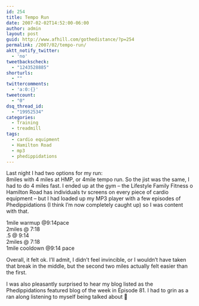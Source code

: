 ```yaml
---
id: 254
title: Tempo Run
date: 2007-02-02T14:52:00-06:00
author: admin
layout: post
guid: http://www.afhill.com/gothedistance/?p=254
permalink: /2007/02/tempo-run/
aktt_notify_twitter:
  - 'no'
tweetbackscheck:
  - "1243528885"
shorturls:
  - ""
twittercomments:
  - 'a:0:{}'
tweetcount:
  - "0"
dsq_thread_id:
  - "19952534"
categories:
  - Training
  - treadmill
tags:
  - cardio equipment
  - Hamilton Road
  - mp3
  - phedippidations
---
```

Last night I had two options for my run:  
8miles with 4 miles at HMP, or 4mile tempo run. So the jist was the same, I had to do 4 miles fast. I ended up at the gym &#8211; the Lifestyle Family Fitness o Hamilton Road has individuals tv screens on every piece of cardio equipment &#8211; but I had loaded up my MP3 player with a few episodes of Phedippidations (I think I&#8217;m now completely caught up) so I was content with that.

1mile warmup @9:14pace  
2miles @ 7:18  
.5 @ 9:14  
2miles @ 7:18  
1mile cooldown @9:14 pace

Overall, it felt ok. I&#8217;ll admit, I didn&#8217;t feel invincible, or I wouldn&#8217;t have taken that break in the middle, but the second two miles actually felt easier than the first. 

I was also pleasantly surprised to hear my blog listed as the Phedippidations featured blog of the week in Episode 81. I had to grin as a ran along listening to myself being talked about 🙂